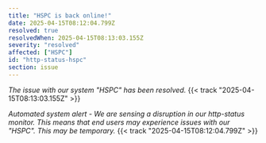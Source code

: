```yaml
---
title: "HSPC is back online!"
date: 2025-04-15T08:12:04.799Z
resolved: true
resolvedWhen: 2025-04-15T08:13:03.155Z
severity: "resolved"
affected: ["HSPC"]
id: "http-status-hspc"
section: issue
---
```


*The issue with our system "HSPC" has been resolved.* {{< track "2025-04-15T08:13:03.155Z" >}}

**Automated system alert* - We are sensing a disruption in our http-status monitor. This means that end users may experience issues with our "HSPC". This may be temporary.* {{< track "2025-04-15T08:12:04.799Z" >}}

